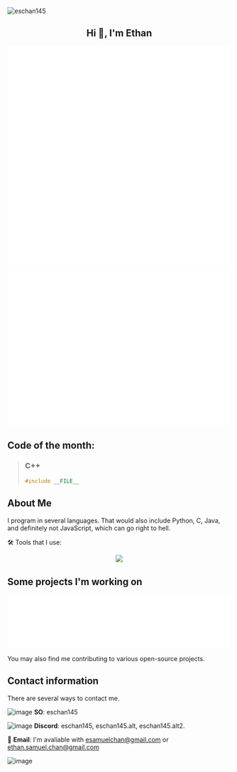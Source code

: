 <p align="left">
  <img src="https://komarev.com/ghpvc/?username=eschan145&label=Profile%20views&color=0e75b6&style=flat" alt="eschan145"/>
</p>

<h2 align="center">Hi 👋, I'm Ethan</h2>

![GitHub Metrics](metrics.plugin.languages.svg)
![GitHub Metrics](metrics.plugin.isocalendar.fullyear.svg)

## Code of the month:

> ### C++
> ```cpp
> #include __FILE__
> ```

## About Me

I program in several languages. That would also include Python, C, Java, and definitely not JavaScript, which can go right to hell.

🛠️ Tools that I use:

<p align="center">
  <a href="https://github.com/eschan145">
    <img src="https://skillicons.dev/icons?i=cpp,c,python,unreal,notion,blender,windows,latex,ps,github,discord&theme=light"/>
  </a>
</p>

## Some projects I'm working on

![GitHub Metrics](metrics.plugin.repositories.svg)

You may also find me contributing to various open-source projects.

## Contact information

There are several ways to contact me.

![image](https://github.com/user-attachments/assets/0093064e-983a-4fb2-b7b8-79ce466f7c80) **SO**: eschan145

![image](https://github.com/user-attachments/assets/7e36cf58-2076-48a4-8013-4bccb44ba00c) **Discord**: eschan145, eschan145.alt, eschan145.alt2.

📧 **Email**: I'm avaliable with [esamuelchan@gmail.com](esamuelchan@gmail.com) or [ethan.samuel.chan@gmail.com](ethan.samuel.chan@gmail.com)

![image](https://github.com/user-attachments/assets/454761a9-462b-4607-bcf5-aaa184e26b31)
